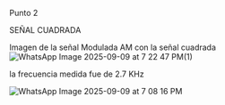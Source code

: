 Punto 2 

 SEÑAL CUADRADA 

 Imagen de la señal Modulada AM con la señal cuadrada 
 ![WhatsApp Image 2025-09-09 at 7 22 47 PM(1)](https://github.com/user-attachments/assets/e0e581b3-0188-419b-b4c8-6227e6d050d5)

 la frecuencia medida fue de 2.7 KHz

 ![WhatsApp Image 2025-09-09 at 7 08 16 PM](https://github.com/user-attachments/assets/bf289416-5b09-4151-a346-923f7969209d)
